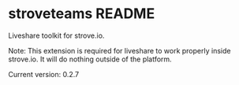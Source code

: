 # stroveteams README

Liveshare toolkit for strove.io.

Note: This extension is required for liveshare to work properly inside strove.io. It will do nothing outside of the platform.

Current version: 0.2.7
